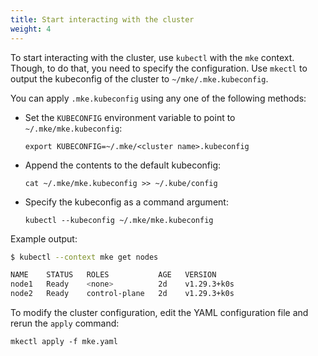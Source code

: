 ```yaml
---
title: Start interacting with the cluster
weight: 4
---
```


To start interacting with the cluster, use `kubectl` with the `mke` context.
Though, to do that, you need to specify the configuration. Use `mkectl` to output
the kubeconfig of the cluster to `~/mke/.mke.kubeconfig`.

You can apply `.mke.kubeconfig` using any one of the following methods:

* Set the `KUBECONFIG` environment variable to point to `~/.mke/mke.kubeconfig`:

  ```shell
  export KUBECONFIG=~/.mke/<cluster name>.kubeconfig
  ```

* Append the contents to the default kubeconfig:

  ```shell
  cat ~/.mke/mke.kubeconfig >> ~/.kube/config
  ```

* Specify the kubeconfig as a command argument:

  ```shell
  kubectl --kubeconfig ~/.mke/mke.kubeconfig
  ```

Example output:

```bash
$ kubectl --context mke get nodes

NAME    STATUS   ROLES           AGE   VERSION
node1   Ready    <none>          2d    v1.29.3+k0s
node2   Ready    control-plane   2d    v1.29.3+k0s
```

To modify the cluster configuration, edit the YAML configuration file and
rerun the `apply` command:

```shell
mkectl apply -f mke.yaml
```
